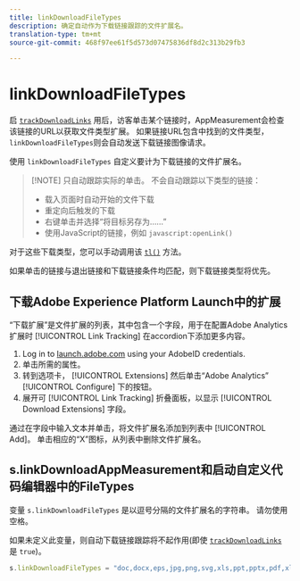 ```yaml
---
title: linkDownloadFileTypes
description: 确定自动作为下载链接跟踪的文件扩展名。
translation-type: tm+mt
source-git-commit: 468f97ee61f5d573d07475836df8d2c313b29fb3

---
```



# linkDownloadFileTypes

启 [`trackDownloadLinks`](trackdownloadlinks.md) 用后，访客单击某个链接时，AppMeasurement会检查该链接的URL以获取文件类型扩展。 如果链接URL包含中找到的文件类型， `linkDownloadFileTypes`则会自动发送下载链接图像请求。

使用 `linkDownloadFileTypes` 自定义要计为下载链接的文件扩展名。

> [!NOTE] 只自动跟踪实际的单击。 不会自动跟踪以下类型的链接：
>
> * 载入页面时自动开始的文件下载
> * 重定向后触发的下载
> * 右键单击并选择“将目标另存为……”
> * 使用JavaScript的链接，例如 `javascript:openLink()`
>
> 
对于这些下载类型，您可以手动调用该 [`tl()`](../functions/tl-method.md) 方法。

如果单击的链接与退出链接和下载链接条件均匹配，则下载链接类型将优先。

## 下载Adobe Experience Platform Launch中的扩展

“下载扩展”是文件扩展的列表，其中包含一个字段，用于在配置Adobe Analytics扩展时 [!UICONTROL Link Tracking] 在accordion下添加更多内容。

1. Log in to [launch.adobe.com](https://launch.adobe.com) using your AdobeID credentials.
2. 单击所需的属性。
3. 转到选项卡， [!UICONTROL Extensions] 然后单击“Adobe Analytics” [!UICONTROL Configure] 下的按钮。
4. 展开可 [!UICONTROL Link Tracking] 折叠面板，以显示 [!UICONTROL Download Extensions] 字段。

通过在字段中输入文本并单击，将文件扩展名添加到列表中 [!UICONTROL Add]。 单击相应的“X”图标，从列表中删除文件扩展名。

## s.linkDownloadAppMeasurement和启动自定义代码编辑器中的FileTypes

变量 `s.linkDownloadFileTypes` 是以逗号分隔的文件扩展名的字符串。 请勿使用空格。

如果未定义此变量，则自动下载链接跟踪将不起作用(即使 [`trackDownloadLinks`](trackdownloadlinks.md) 是 `true`)。

```js
s.linkDownloadFileTypes = "doc,docx,eps,jpg,png,svg,xls,ppt,pptx,pdf,xlsx,tab,csv,zip,txt,vsd,vxd,xml,js,css,rar,exe,wma,mov,avi,wmv,mp3,wav,m4v";
```
